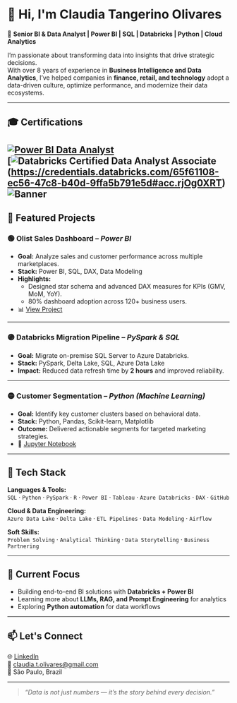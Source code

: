 # 👋 Hi, I'm Claudia Tangerino Olivares  

🎯 **Senior BI & Data Analyst | Power BI | SQL | Databricks | Python | Cloud Analytics**

I’m passionate about transforming data into insights that drive strategic decisions.  
With over 8 years of experience in **Business Intelligence and Data Analytics**, I’ve helped companies in **finance, retail, and technology** adopt a data-driven culture, optimize performance, and modernize their data ecosystems.

---

## 🎓 Certifications  

[![Power BI Data Analyst]([https://img.shields.io/badge/Power%20BI-Data%20Analyst-yellow?logo=power-bi)](https://learn.microsoft.com/en-us/users/claudiatangerinoolivares-7995/credentials/a7568d3d04a347d7?ref=https%3A%2F%2Fwww.linkedin.com%2F)  
[![Databricks Certified Data Analyst Associate](claudia-olivares.github.io/badge_Databricks.png)(https://credentials.databricks.com/65f61108-ec56-47c8-b40d-9ffa5b791e5d#acc.rjOg0XRT)
![Banner](https://github.com/claudia-olivares.github.io/badge_Databricks.png)
---

## 🚀 Featured Projects  

### 🟢 Olist Sales Dashboard – *Power BI*  
- **Goal:** Analyze sales and customer performance across multiple marketplaces.  
- **Stack:** Power BI, SQL, DAX, Data Modeling  
- **Highlights:**  
  - Designed star schema and advanced DAX measures for KPIs (GMV, MoM, YoY).  
  - 80% dashboard adoption across 120+ business users.  
- 📊 [View Project](#)  

---

### 🟣 Databricks Migration Pipeline – *PySpark & SQL*  
- **Goal:** Migrate on-premise SQL Server to Azure Databricks.  
- **Stack:** PySpark, Delta Lake, SQL, Azure Data Lake  
- **Impact:** Reduced data refresh time by **2 hours** and improved reliability.  

---

### 🟡 Customer Segmentation – *Python (Machine Learning)*  
- **Goal:** Identify key customer clusters based on behavioral data.  
- **Stack:** Python, Pandas, Scikit-learn, Matplotlib  
- **Outcome:** Delivered actionable segments for targeted marketing strategies.  
- 📘 [Jupyter Notebook](#)  

---

## 🧰 Tech Stack  

**Languages & Tools:**  
`SQL` · `Python` · `PySpark` · `R` · `Power BI` · `Tableau` · `Azure Databricks` · `DAX` · `GitHub`  

**Cloud & Data Engineering:**  
`Azure Data Lake` · `Delta Lake` · `ETL Pipelines` · `Data Modeling` · `Airflow`  

**Soft Skills:**  
`Problem Solving` · `Analytical Thinking` · `Data Storytelling` · `Business Partnering`

---

## 🧠 Current Focus  
- Building end-to-end BI solutions with **Databricks + Power BI**  
- Learning more about **LLMs, RAG, and Prompt Engineering** for analytics  
- Exploring **Python automation** for data workflows  

---

## 📫 Let's Connect  

🌐 [LinkedIn](https://www.linkedin.com/in/claudiatangerino)  
📧 claudia.t.olivares@gmail.com  
📍 São Paulo, Brazil  

---

> *“Data is not just numbers — it’s the story behind every decision.”*

